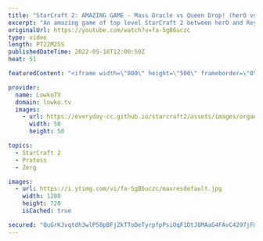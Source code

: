 ```yaml
---
title: "StarCraft 2: AMAZING GAME - Mass Oracle vs Queen Drop! (herO vs Reynor)"
excerpt: "An amazing game of top level StarCraft 2 between herO and Reynor. This Protoss versus Zerg starts off with excellent mind games from both players, as they try to outsmart each other on Pride of Altaris. Reynor opts to go for the Gold base early, whereas herO decides to go double Stargate Oracle.   Support"
originalUrl: https://youtube.com/watch?v=fa-5gB6uczc
type: video
length: PT22M25S
publishedDateTime: 2022-05-18T12:00:50Z
heat: 51

featuredContent: "<iframe width=\"800\" height=\"500\" frameborder=\"0\" src=\"https://www.youtube.com/embed/fa-5gB6uczc\" allow=\"accelerometer; autoplay; encrypted-media; gyroscope; picture-in-picture\" allowfullscreen></iframe>"

provider:
  name: LowkoTV
  domain: lowko.tv
  images:
    - url: https://everyday-cc.github.io/starcraft2/assets/images/organizations/lowko.tv-50x50.jpg
      width: 50
      height: 50

topics:
  - StarCraft 2
  - Protoss
  - Zerg

images:
  - url: https://i.ytimg.com/vi/fa-5gB6uczc/maxresdefault.jpg
    width: 1280
    height: 720
    isCached: true

secured: "QuGrKJvqtdh3wlP58pBFjZkTToDeTyrpfpPsiOqF1DtJ8MAaG4FAvC4297jFmlExLioXhcHrTWR7TTMFNWby75+CrgIAMwZVDmVmrOqI2WtkgolxEHi/EEr5KNQInzSfjq9HvXekRfNBPldBxvg4nv/oB/6/2b/ITUB3+LKVHLLZzC8NWSLCUokjEHW+4VlL/Mif89te2eaCus5AZeBgVAwrTbVlokv7d4AsrSK6sDUON1riWdkz0jYMTdZOuSEGE8N4LKmyVoU4IGdXrpV0lqppmxlpT741hJtPN7wOJe/OKdglDRHFrIcwyMY6OHBfNhDq5pba6Bl0Ag0YvZsRUN5Z/ZhNVC0bp/Br3YLeGagjDBKyIY0A2u7v87OnjEhWVqiANo/hn6k+fdPuzxKkbp25trwScEMjxJIuzrTFlQo=;p49GmW8AeI1Y8JcZ1pzSlw=="
---
```


